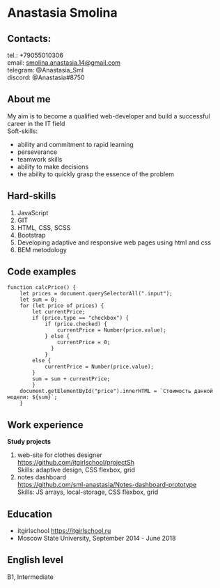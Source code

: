 # Anastasia Smolina
## Contacts:
tel.: +79055010306 \
email: smolina.anastasia.14@gmail.com \
telegram: @Anastasia_Sml \
discord: @Anastasia#8750

## About me
My aim is to become a qualified web-developer and build a successful career in the IT field\
Soft-skills:
- ability and commitment to rapid learning
- perseverance
- teamwork skills
- ability to make decisions
- the ability to quickly grasp the essence of the problem
## Hard-skills
1. JavaScript
2. GIT
3. HTML, CSS, SCSS
4. Bootstrap
5. Developing adaptive and responsive web pages using html and css
6. BEM metodology

## Code examples
```
function calcPrice() {
    let prices = document.querySelectorAll(".input");
    let sum = 0;
    for (let price of prices) {
        let currentPrice;
        if (price.type == "checkbox") {
            if (price.checked) {
                currentPrice = Number(price.value);
            } else {
                currentPrice = 0;
              }
            }
        else {
            currentPrice = Number(price.value);
        }
        sum = sum + currentPrice;
        }
    document.getElementById("price").innerHTML = `Стоимость данной модели: ${sum}`;
    }
```

## Work experience

**Study projects**
1. web-site for clothes designer\
https://github.com/itgirlschool/projectSh \
Skills: adaptive design, CSS flexbox, grid
2. notes dashboard\
https://github.com/sml-anastasia/Notes-dashboard-prototype \
Skills: JS arrays, local-storage, CSS flexbox, grid

## Education
- itgirlschool https://itgirlschool.ru
- Moscow State University, September 2014 - June 2018

## English level
B1, Intermediate
